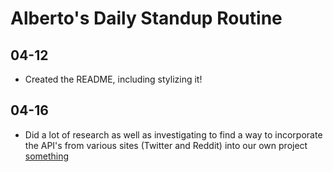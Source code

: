 # Alberto's Daily Standup Routine

## 04-12

 -  Created the README, including stylizing it!
 
## 04-16

 -  Did a lot of research as well as investigating to find a way to incorporate the API's from various sites (Twitter and Reddit) into our own project [something](google.com)
